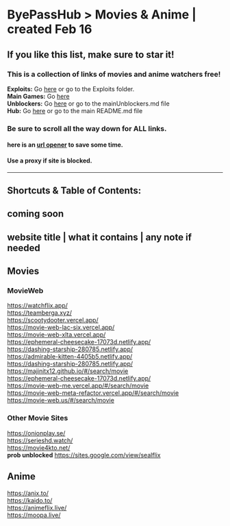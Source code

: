 # ByePassHub > Movies & Anime | created Feb 16
## If you like this list, make sure to star it!
### This is a collection of links of movies and anime watchers **free**! 
**Exploits:** Go [here](https://github.com/wea-f/ByePassHub/tree/main/Exploits) or go to the Exploits folder. <br>
**Main Games:** Go [here](https://github.com/wea-f/ByePassHub/blob/main/Games.md) <br>
**Unblockers:** Go [here](https://github.com/wea-f/ByePassHub/blob/main/mainUnblockers.md) or go to the mainUnblockers.md file <br>
**Hub:** Go [here](https://github.com/wea-f/ByePassHub/blob/main/README.md) or go to the main README.md file <br>
### Be sure to scroll all the way down for ALL links. 
  #### here is an [url opener](https://www.openallurls.com/) to save some time.
  #### Use a proxy if site is blocked.
---
## Shortcuts & Table of Contents:
coming soon
---

## website title | what it contains | any note if needed

## Movies
### MovieWeb
https://watchflix.app/   <br>
https://teamberga.xyz/ <br>
https://scootydooter.vercel.app/   <br>
https://movie-web-lac-six.vercel.app/ <br>
https://movie-web-xlta.vercel.app/ <br>
https://ephemeral-cheesecake-17073d.netlify.app/ <br>
https://dashing-starship-280785.netlify.app/ <br>
https://admirable-kitten-4405b5.netlify.app/ <br>
https://dashing-starship-280785.netlify.app/  <br>
https://majinitx12.github.io/#/search/movie <br>
https://ephemeral-cheesecake-17073d.netlify.app/ <br>
https://movie-web-me.vercel.app/#/search/movie<br>
https://movie-web-meta-refactor.vercel.app/#/search/movie <br>
https://movie-web.us/#/search/movie <br>
### Other Movie Sites
https://onionplay.se/ <br>
https://serieshd.watch/ <br>
https://movie4kto.net/  <br>
**prob unblocked** https://sites.google.com/view/sealflix <br>
## Anime
https://anix.to/ <br>
https://kaido.to/  <br>
https://animeflix.live/ <br>
https://moopa.live/ <br> 
